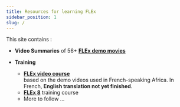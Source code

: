 ```yaml
---
title: Resources for learning FLEx
sidebar_position: 1
slug: /
---
```

This site contains :
- **Video Summaries** of  56+ [**FLEx demo movies**](Video-summaries/00-Index-of-Demo-Movies)

- **Training**
  - [**FLEx video course**](Training/FLEx-video-course-2017.md)  
    based on the demo videos used in French-speaking Africa. In French, **English translation not yet finished**.
  - [**FLEx 8**](Training/FLEx_8) training course
  - More to follow ...